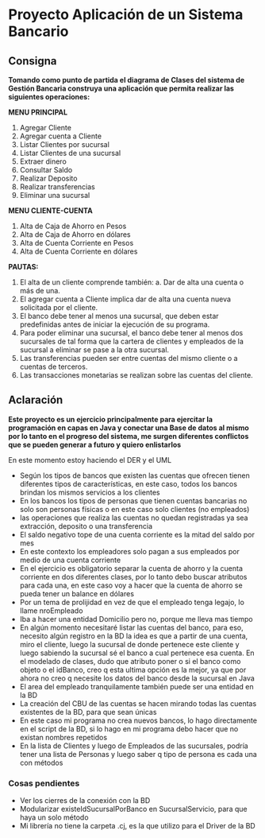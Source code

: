 
# Proyecto Aplicación de un Sistema Bancario

## Consigna

**Tomando como punto de partida el diagrama de Clases del sistema de Gestión Bancaria construya una aplicación que
permita realizar las siguientes operaciones:**

**MENU PRINCIPAL**
1) Agregar Cliente
2) Agregar cuenta a Cliente
3) Listar Clientes por sucursal
4) Listar Clientes de una sucursal
5) Extraer dinero
6) Consultar Saldo
7) Realizar Deposito
8) Realizar transferencias
9) Eliminar una sucursal

**MENU CLIENTE-CUENTA**
1) Alta de Caja de Ahorro en Pesos
2) Alta de Caja de Ahorro en dólares
3) Alta de Cuenta Corriente en Pesos
4) Alta de Cuenta Corriente en dólares

**PAUTAS:**
1) El alta de un cliente comprende también:
   a. Dar de alta una cuenta o más de una.
2) El agregar cuenta a Cliente implica dar de alta una cuenta nueva solicitada por el cliente.
3) El banco debe tener al menos una sucursal, que deben estar predefinidas antes de iniciar la ejecución de su programa.
4) Para poder eliminar una sucursal, el banco debe tener al menos dos sucursales de tal forma que la cartera de
   clientes y empleados de la sucursal a eliminar se pase a la otra sucursal.
5) Las transferencias pueden ser entre cuentas del mismo cliente o a cuentas de terceros.
6) Las transacciones monetarias se realizan sobre las cuentas del cliente.

## Aclaración

**Este proyecto es un ejercicio principalmente para ejercitar la programación en capas en Java y conectar una Base de
datos al mismo por lo tanto en el progreso del sistema, me surgen diferentes conflictos que se pueden generar a
futuro y quiero enlistarlos**

En este momento estoy haciendo el DER y el UML
- Según los tipos de bancos que existen las cuentas que ofrecen tienen diferentes tipos
de características, en este caso, todos los bancos brindan los mismos servicios a los clientes
- En los bancos los tipos de personas que tienen cuentas bancarias no solo son personas físicas o
en este caso solo clientes (no empleados)
- las operaciones que realiza las cuentas no quedan registradas ya sea extracción, deposito
o una transferencia
- El saldo negativo tope de una cuenta corriente es la mitad del saldo por mes
- En este contexto los empleadores solo pagan a sus empleados por medio de una cuenta corriente
- En el ejercicio es obligatorio separar la cuenta de ahorro y la cuenta corriente en dos diferentes clases,
por lo tanto debo buscar atributos para cada una, en este caso voy a hacer que la cuenta de ahorro
se pueda tener un balance en dólares
- Por un tema de prolijidad en vez de que el empleado tenga legajo, lo llame nroEmpleado
- Iba a hacer una entidad Domicilio pero no, porque me lleva mas tiempo
- En algún momento necesitaré listar las cuentas del banco, para eso, necesito algún registro en la BD
la idea es que a partir de una cuenta, miro el cliente, luego la sucursal de donde pertenece este cliente
y luego sabiendo la sucursal sé el banco a cual pertenece esa cuenta. En el modelado de clases, dudo que
atributo poner o si el banco como objeto o el idBanco, creo q esta ultima opción es la mejor, ya que por
ahora no creo q necesite los datos del banco desde la sucursal en Java
- El area del empleado tranquilamente también puede ser una entidad en la BD
- La creación del CBU de las cuentas se hacen mirando todas las cuentas existentes de la BD, para que
sean únicas
- En este caso mi programa no crea nuevos bancos, lo hago directamente en el script de la BD, si lo hago en mi programa
 debo hacer que no existan nombres repetidos
- En la lista de Clientes y luego de Empleados de las sucursales, podría tener una lista de Personas y luego saber q
 tipo de persona es cada una con métodos

### Cosas pendientes
- Ver los cierres de la conexión con la BD
- Modularizar existeIdSucursalPorBanco en SucursalServicio, para que haya un solo método
- Mi librería no tiene la carpeta .cj, es la que utilizo para el Driver de la BD
